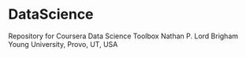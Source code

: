 # DataScience
Repository for Coursera Data Science Toolbox
Nathan P. Lord
Brigham Young University, Provo, UT, USA
